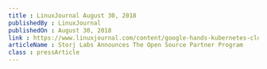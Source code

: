 ```yaml
---
title : LinuxJournal August 30, 2018
publishedBy : LinuxJournal
publishedOn : August 30, 2018
link : https://www.linuxjournal.com/content/google-hands-kubernetes-cloud-native-computing-foundation-kinetica-joins-automotive-grade
articleName : Storj Labs Announces The Open Source Partner Program
class : pressArticle
---
```

